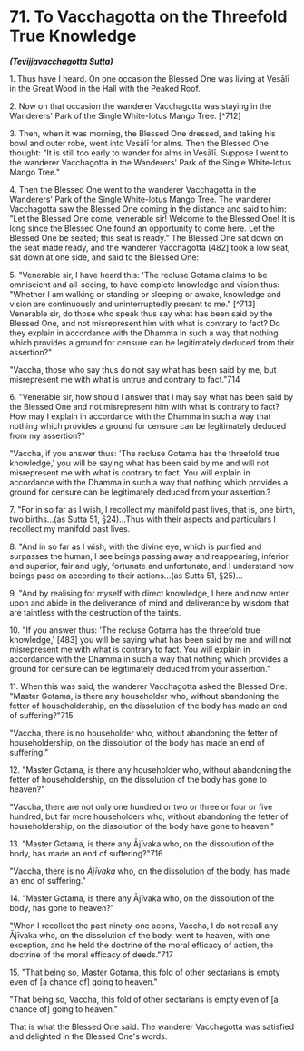 # 71. To Vacchagotta on the Threefold True Knowledge
***(Tevijjavacchagotta Sutta)***

1\. Thus have I heard. On one occasion the Blessed One was living at Vesālī in the Great Wood in the Hall with the Peaked Roof.

2\. Now on that occasion the wanderer Vacchagotta was staying in the Wanderers' Park of the Single White-lotus Mango Tree. [^712]

3\. Then, when it was morning, the Blessed One dressed, and taking his bowl and outer robe, went into Vesālī for alms. Then the Blessed One thought: "It is still too early to wander for alms in Vesālī. Suppose I went to the wanderer Vacchagotta in the Wanderers' Park of the Single White-lotus Mango Tree."

4\. Then the Blessed One went to the wanderer Vacchagotta in the Wanderers' Park of the Single White-lotus Mango Tree. The wanderer Vacchagotta saw the Blessed One coming in the distance and said to him: "Let the Blessed One come, venerable sir! Welcome to the Blessed One! It is long since the Blessed One found an opportunity to come here. Let the Blessed One be seated; this seat is ready." The Blessed One sat down on the seat made ready, and the wanderer Vacchagotta [482] took a low seat, sat down at one side, and said to the Blessed One:

5\. "Venerable sir, I have heard this: 'The recluse Gotama claims to be omniscient and all-seeing, to have complete knowledge and vision thus: "Whether I am walking or standing or sleeping or awake, knowledge and vision are continuously and uninterruptedly present to me." [^713] Venerable sir, do those who speak thus say what has been said by the Blessed One, and not misrepresent him with what is contrary to fact? Do they explain in accordance with the Dhamma in such a way that nothing which provides a ground for censure can be legitimately deduced from their assertion?"

"Vaccha, those who say thus do not say what has been said
by me, but misrepresent me with what is untrue and contrary to fact."714

6\. "Venerable sir, how should I answer that I may say what has been said by the Blessed One and not misrepresent him with what is contrary to fact? How may I explain in accordance with the Dhamma in such a way that nothing which provides a ground for censure can be legitimately deduced from my assertion?"

"Vaccha, if you answer thus: 'The recluse Gotama has the threefold true knowledge,' you will be saying what has been said by me and will not misrepresent me with what is contrary to fact. You will explain in accordance with the Dhamma in such a way that nothing which provides a ground for censure can be legitimately deduced from your assertion.?

7\. "For in so far as I wish, I recollect my manifold past lives, that is, one birth, two births...(as Sutta 51, §24)...Thus with their aspects and particulars I recollect my manifold past lives.

8\. "And in so far as I wish, with the divine eye, which is purified and surpasses the human, I see beings passing away and reappearing, inferior and superior, fair and ugly, fortunate and unfortunate, and I understand how beings pass on according to their actions...(as Sutta 51, §25)...

9\. "And by realising for myself with direct knowledge, I here and now enter upon and abide in the deliverance of mind and deliverance by wisdom that are taintless with the destruction of the taints.

10\. "If you answer thus: 'The recluse Gotama has the threefold true knowledge,' [483] you will be saying what has been said by me and will not misrepresent me with what is contrary to fact. You will explain in accordance with the Dhamma in such a way that nothing which provides a ground for censure can be legitimately deduced from your assertion."

<!--pg-->
11\. When this was said, the wanderer Vacchagotta asked the Blessed One: "Master Gotama, is there any householder who, without abandoning the fetter of householdership, on the dissolution of the body has made an end of suffering?"715

"Vaccha, there is no householder who, without abandoning the fetter of householdership, on the dissolution of the body has made an end of suffering."

12\. "Master Gotama, is there any householder who, without abandoning the fetter of householdership, on the dissolution of the body has gone to heaven?"

"Vaccha, there are not only one hundred or two or three or four or five hundred, but far more householders who, without abandoning the fetter of householdership, on the dissolution of the body have gone to heaven."

13\. "Master Gotama, is there any Ājīvaka who, on the dissolution of the body, has made an end of suffering?"716

"Vaccha, there is no $\bar{A} j \bar{i} v a k a$ who, on the dissolution of the body, has made an end of suffering."

14\. "Master Gotama, is there any Ājīvaka who, on the dissolution of the body, has gone to heaven?"

"When I recollect the past ninety-one aeons, Vaccha, I do not recall any Ājīvaka who, on the dissolution of the body, went to heaven, with one exception, and he held the doctrine of the moral efficacy of action, the doctrine of the moral efficacy of deeds."717

15\. "That being so, Master Gotama, this fold of other sectarians is empty even of [a chance of] going to heaven."

"That being so, Vaccha, this fold of other sectarians is empty even of [a chance of] going to heaven."

That is what the Blessed One said. The wanderer Vacchagotta was satisfied and delighted in the Blessed One's words.